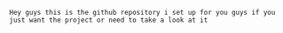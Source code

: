 	Hey guys this is the github repository i set up for you guys if you just want the project or need to take a look at it
